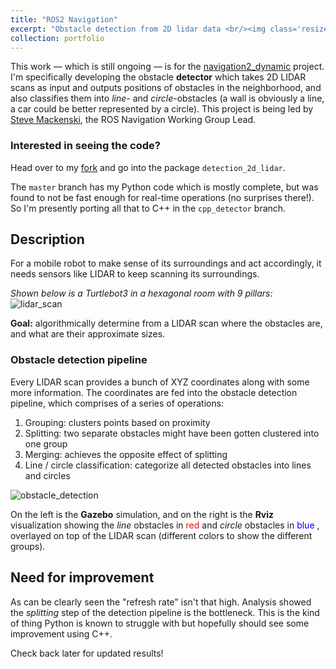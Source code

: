 ```yaml
---
title: "ROS2 Navigation"
excerpt: "Obstacle detection from 2D lidar data <br/><img class='resize' src='/images/nav2/least_squares_circle_fitting.png' alt='nav2_work'>"
collection: portfolio
---
```


This work — which is still ongoing — is for the [navigation2_dynamic](https://github.com/ros-planning/navigation2_dynamic) project. I'm specifically developing the obstacle **detector** which takes 2D LIDAR scans as input and outputs positions of obstacles in the neighborhood, and also classifies them into *line*- and *circle*-obstacles (a wall is obviously a line, a car could be better represented by a circle). This project is being led by [Steve Mackenski](https://www.linkedin.com/in/steve-macenski-41a985101/), the ROS Navigation Working Group Lead.

### Interested in seeing the code?
Head over to my [fork](https://github.com/abhishek47kashyap/navigation2_dynamic) and go into the  package `detection_2d_lidar`.

The `master` branch has my Python code which is mostly complete, but was found to not be fast enough for real-time operations (no surprises there!). So I'm presently porting all that to C++ in the `cpp_detector` branch.

## Description
For a mobile robot to make sense of its surroundings and act accordingly, it needs sensors like LIDAR to keep scanning its surroundings. 

*Shown below is a Turtlebot3 in a hexagonal room with 9 pillars:*
![lidar_scan](../../images/nav2/lidar_scan.png)

**Goal:** algorithmically determine from a LIDAR scan where the obstacles are, and what are their approximate sizes.

### Obstacle detection pipeline
Every LIDAR scan provides a bunch of XYZ coordinates along with some more information. The coordinates are fed into the obstacle detection pipeline, which comprises of a series of operations:

1. Grouping: clusters points based on proximity
2. Splitting: two separate obstacles might have been gotten clustered into one group
2. Merging: achieves the opposite effect of splitting
3. Line / circle classification: categorize all detected obstacles into lines and circles

![obstacle_detection](../../images/nav2/turtlebot_circles.gif)

On the left is the **Gazebo** simulation, and on the right is the **Rviz** visualization showing the *line* obstacles in <span style="color:red"> red </span> and *circle* obstacles in <span style="color:blue"> blue </span>, overlayed on top of the LIDAR scan (different colors to show the different groups).

## Need for improvement
As can be clearly seen the "refresh rate" isn't that high. Analysis showed the *splitting* step of the detection pipeline is the bottleneck. This is the kind of thing Python is known to struggle with but hopefully should see some improvement using C++. 

Check back later for updated results! 